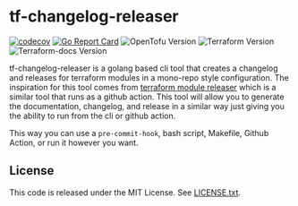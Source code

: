 # tf-changelog-releaser

[![codecov](https://codecov.io/gh/donaldgifford/tf-changelog-releaser/graph/badge.svg?token=KQA7XTPRBT)](https://codecov.io/gh/donaldgifford/tf-changelog-releaser)
[![Go Report Card](https://goreportcard.com/badge/github.com/donaldgifford/tf-changelog-releaser)](https://goreportcard.com/report/github.com/donaldgifford/tf-changelog-releaser)
![OpenTofu Version](https://img.shields.io/badge/tofu-%3E%3D1.6.0-blue.svg)
![Terraform Version](https://img.shields.io/badge/tf-%3E%3D0.12.0-blue.svg)
![Terraform-docs Version](https://img.shields.io/badge/tf--docs-v0.20.0-blue)

tf-changelog-releaser is a golang based cli tool that creates a changelog and
releases for terraform modules in a mono-repo style configuration. The
inspiration for this tool comes from
[terraform module releaser](https://github.com/techpivot/terraform-module-releaser)
which is a similar tool that runs as a github action. This tool will allow you
to generate the documentation, changelog, and release in a similar way just
giving you the ability to run from the cli or github action.

This way you can use a `pre-commit-hook`, bash script, Makefile, Github Action,
or run it however you want.

## License

This code is released under the MIT License. See [LICENSE.txt](LICENSE.txt).
